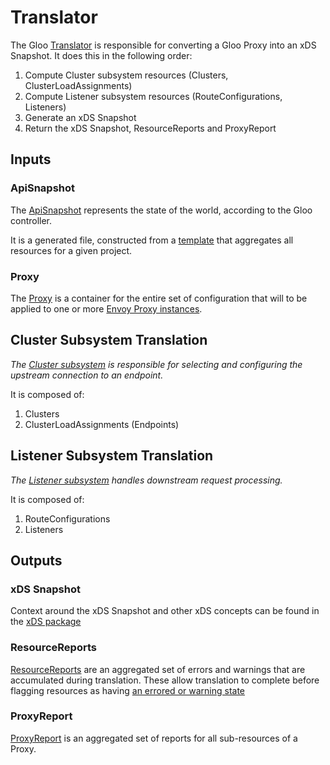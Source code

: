 # Translator

The Gloo [Translator](./translator.go) is responsible for converting a Gloo Proxy into an xDS Snapshot. It does this in the following order:

1. Compute Cluster subsystem resources (Clusters, ClusterLoadAssignments)
1. Compute Listener subsystem resources (RouteConfigurations, Listeners)
1. Generate an xDS Snapshot
1. Return the xDS Snapshot, ResourceReports and ProxyReport

## Inputs

### ApiSnapshot

The [ApiSnapshot](https://github.com/solo-io/gloo/blob/bc380b36d42fdad7c83ab8dc4f055258b326aeac/projects/gloo/pkg/api/v1/gloosnapshot/api_snapshot.sk.go#L22) represents the state of the world, according to the Gloo controller.

It is a generated file, constructed from a [template](https://github.com/solo-io/solo-kit/blob/97bd7c2c67420a6d99bb96f220f2e1a04c6d8a0d/pkg/code-generator/codegen/templates/snapshot_template.go) that aggregates all resources for a given project.

### Proxy

The [Proxy](https://github.com/solo-io/gloo/blob/bc380b36d42fdad7c83ab8dc4f055258b326aeac/projects/gloo/api/v1/proxy.proto#L42) is a container for the entire set of configuration that will to be applied to one or more [Envoy Proxy instances](https://github.com/solo-io/gloo/tree/main/projects/envoyinit).

## Cluster Subsystem Translation

*The [Cluster subsystem](https://www.envoyproxy.io/docs/envoy/latest/intro/life_of_a_request.html?#high-level-architecture) is responsible for selecting and configuring the upstream connection to an endpoint.*

It is composed of:
1. Clusters
1. ClusterLoadAssignments (Endpoints)

## Listener Subsystem Translation

*The [Listener subsystem](https://www.envoyproxy.io/docs/envoy/latest/intro/life_of_a_request.html?#high-level-architecture) handles downstream request processing.*

It is composed of:
1. RouteConfigurations
1. Listeners

## Outputs

### xDS Snapshot

Context around the xDS Snapshot and other xDS concepts can be found in the [xDS package](../xds)

### ResourceReports

[ResourceReports](https://github.com/solo-io/solo-kit/blob/97bd7c2c67420a6d99bb96f220f2e1a04c6d8a0d/pkg/api/v2/reporter/reporter.go#L24) are an aggregated set of errors and warnings that are accumulated during translation. These allow translation to complete before flagging resources as having [an errored or warning state](https://docs.solo.io/gloo-edge/latest/guides/traffic_management/configuration_validation/#warnings-and-errors)

### ProxyReport

[ProxyReport](https://github.com/solo-io/gloo/blob/1f457f4ef5f32aedabc58ef164aeea92acbf481e/projects/gloo/pkg/api/grpc/validation/gloo_validation.pb.go#L837) is an aggregated set of reports for all sub-resources of a Proxy.